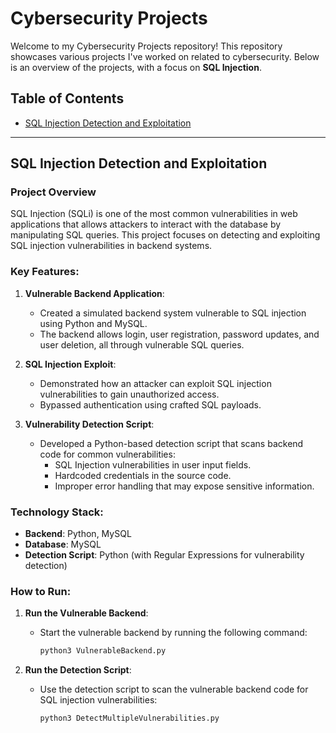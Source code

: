 # Cybersecurity Projects

Welcome to my Cybersecurity Projects repository! This repository showcases various projects I've worked on related to cybersecurity. Below is an overview of the projects, with a focus on **SQL Injection**.

## Table of Contents
- [SQL Injection Detection and Exploitation](#sql-injection-detection-and-exploitation)

---

## SQL Injection Detection and Exploitation

### Project Overview
SQL Injection (SQLi) is one of the most common vulnerabilities in web applications that allows attackers to interact with the database by manipulating SQL queries. This project focuses on detecting and exploiting SQL injection vulnerabilities in backend systems.

### Key Features:
1. **Vulnerable Backend Application**:
   - Created a simulated backend system vulnerable to SQL injection using Python and MySQL.
   - The backend allows login, user registration, password updates, and user deletion, all through vulnerable SQL queries.
   
2. **SQL Injection Exploit**:
   - Demonstrated how an attacker can exploit SQL injection vulnerabilities to gain unauthorized access.
   - Bypassed authentication using crafted SQL payloads.

3. **Vulnerability Detection Script**:
   - Developed a Python-based detection script that scans backend code for common vulnerabilities:
     - SQL Injection vulnerabilities in user input fields.
     - Hardcoded credentials in the source code.
     - Improper error handling that may expose sensitive information.

### Technology Stack:
- **Backend**: Python, MySQL
- **Database**: MySQL
- **Detection Script**: Python (with Regular Expressions for vulnerability detection)

### How to Run:

1. **Run the Vulnerable Backend**:
   - Start the vulnerable backend by running the following command:
     ```bash
     python3 VulnerableBackend.py
     ```

2. **Run the Detection Script**:
   - Use the detection script to scan the vulnerable backend code for SQL injection vulnerabilities:
     ```bash
     python3 DetectMultipleVulnerabilities.py
     ```

